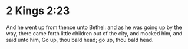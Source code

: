 # 2 Kings 2:23

And he went up from thence unto Bethel: and as he was going up by the way, there came forth little children out of the city, and mocked him, and said unto him, Go up, thou bald head; go up, thou bald head.